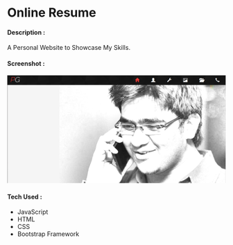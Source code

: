 # Online Resume

#### Description :
A Personal Website to Showcase My Skills.

#### Screenshot :
![Screenshot](images/screenshot/site.png)

#### Tech Used :
* JavaScript
* HTML
* CSS
* Bootstrap Framework
